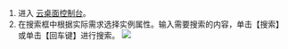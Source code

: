 1. 进入 [云桌面控制台]()。
2. 在搜索框中根据实际需求选择实例属性。输入需要搜索的内容，单击【搜索】或单击【回车键】进行搜索。
![](https://main.qcloudimg.com/raw/37c019c72a16eac6f9ac2197ae2eb0fd.png)
